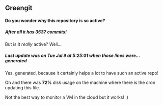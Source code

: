 ## Greengit

#### Do you wonder why this repository is so active?

##### After all it has 3537 commits!

But is it *really* active? Well...

##### Last update was on Tue Jul 9 at 5:25:01 when those lines were... generated

Yes, generated, because it certainly helps a lot to have such an active repo!

Oh and there was **72%** disk usage on the machine
where there is the cron updating this file.

Not the best way to monitor a VM in the cloud but it works! :)
